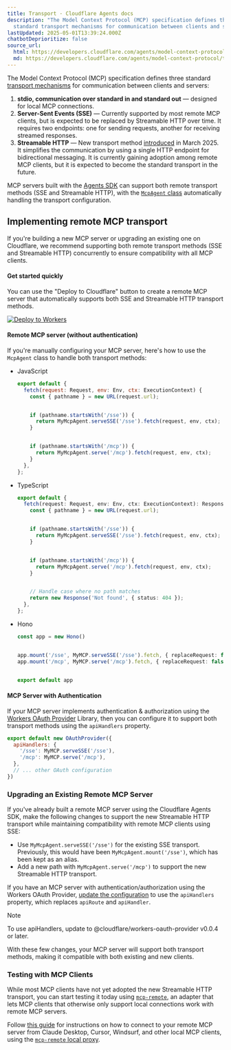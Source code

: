 ```yaml
---
title: Transport · Cloudflare Agents docs
description: "The Model Context Protocol (MCP) specification defines three
  standard transport mechanisms for communication between clients and servers:"
lastUpdated: 2025-05-01T13:39:24.000Z
chatbotDeprioritize: false
source_url:
  html: https://developers.cloudflare.com/agents/model-context-protocol/transport/
  md: https://developers.cloudflare.com/agents/model-context-protocol/transport/index.md
---
```


The Model Context Protocol (MCP) specification defines three standard [transport mechanisms](https://spec.modelcontextprotocol.io/specification/draft/basic/transports/) for communication between clients and servers:

1. **stdio, communication over standard in and standard out** — designed for local MCP connections.
2. **Server-Sent Events (SSE)** — Currently supported by most remote MCP clients, but is expected to be replaced by Streamable HTTP over time. It requires two endpoints: one for sending requests, another for receiving streamed responses.
3. **Streamable HTTP** — New transport method [introduced](https://modelcontextprotocol.io/specification/2025-03-26/basic/transports#streamable-http) in March 2025. It simplifies the communication by using a single HTTP endpoint for bidirectional messaging. It is currently gaining adoption among remote MCP clients, but it is expected to become the standard transport in the future.

MCP servers built with the [Agents SDK](https://developers.cloudflare.com/agents) can support both remote transport methods (SSE and Streamable HTTP), with the [`McpAgent` class](https://github.com/cloudflare/agents/blob/2f82f51784f4e27292249747b5fbeeef94305552/packages/agents/src/mcp.ts) automatically handling the transport configuration.

## Implementing remote MCP transport

If you're building a new MCP server or upgrading an existing one on Cloudflare, we recommend supporting both remote transport methods (SSE and Streamable HTTP) concurrently to ensure compatibility with all MCP clients.

#### Get started quickly

You can use the "Deploy to Cloudflare" button to create a remote MCP server that automatically supports both SSE and Streamable HTTP transport methods.

[![Deploy to Workers](https://deploy.workers.cloudflare.com/button)](https://deploy.workers.cloudflare.com/?url=https://github.com/cloudflare/ai/tree/main/demos/remote-mcp-authless)

#### Remote MCP server (without authentication)

If you're manually configuring your MCP server, here's how to use the `McpAgent` class to handle both transport methods:

* JavaScript

  ```js
  export default {
    fetch(request: Request, env: Env, ctx: ExecutionContext) {
      const { pathname } = new URL(request.url);


      if (pathname.startsWith('/sse')) {
        return MyMcpAgent.serveSSE('/sse').fetch(request, env, ctx);
      }


      if (pathname.startsWith('/mcp')) {
        return MyMcpAgent.serve('/mcp').fetch(request, env, ctx);
      }
    },
  };
  ```

* TypeScript

  ```ts
  export default {
    fetch(request: Request, env: Env, ctx: ExecutionContext): Response | Promise<Response> {
      const { pathname } = new URL(request.url);


      if (pathname.startsWith('/sse')) {
        return MyMcpAgent.serveSSE('/sse').fetch(request, env, ctx);
      }


      if (pathname.startsWith('/mcp')) {
        return MyMcpAgent.serve('/mcp').fetch(request, env, ctx);
      }


      // Handle case where no path matches
      return new Response('Not found', { status: 404 });
    },
  };
  ```

* Hono

  ```ts
  const app = new Hono()


  app.mount('/sse', MyMCP.serveSSE('/sse').fetch, { replaceRequest: false })
  app.mount('/mcp', MyMCP.serve('/mcp').fetch, { replaceRequest: false )


  export default app
  ```

#### MCP Server with Authentication

If your MCP server implements authentication & authorization using the [Workers OAuth Provider](https://github.com/cloudflare/workers-oauth-provider) Library, then you can configure it to support both transport methods using the `apiHandlers` property.

```js
export default new OAuthProvider({
  apiHandlers: {
    '/sse': MyMCP.serveSSE('/sse'),
    '/mcp': MyMCP.serve('/mcp'),
  },
  // ... other OAuth configuration
})
```

### Upgrading an Existing Remote MCP Server

If you've already built a remote MCP server using the Cloudflare Agents SDK, make the following changes to support the new Streamable HTTP transport while maintaining compatibility with remote MCP clients using SSE:

* Use `MyMcpAgent.serveSSE('/sse')` for the existing SSE transport. Previously, this would have been `MyMcpAgent.mount('/sse')`, which has been kept as an alias.
* Add a new path with `MyMcpAgent.serve('/mcp')` to support the new Streamable HTTP transport.

If you have an MCP server with authentication/authorization using the Workers OAuth Provider, [update the configuration](https://developers.cloudflare.com/agents/model-context-protocol/transport/#mcp-server-with-authentication) to use the `apiHandlers` property, which replaces `apiRoute` and `apiHandler`.

Note

To use apiHandlers, update to @cloudflare/workers-oauth-provider v0.0.4 or later.

With these few changes, your MCP server will support both transport methods, making it compatible with both existing and new clients.

### Testing with MCP Clients

While most MCP clients have not yet adopted the new Streamable HTTP transport, you can start testing it today using [`mcp-remote`](https://www.npmjs.com/package/mcp-remote), an adapter that lets MCP clients that otherwise only support local connections work with remote MCP servers.

Follow [this guide](https://developers.cloudflare.com/agents/guides/test-remote-mcp-server/) for instructions on how to connect to your remote MCP server from Claude Desktop, Cursor, Windsurf, and other local MCP clients, using the [`mcp-remote` local proxy](https://www.npmjs.com/package/mcp-remote).